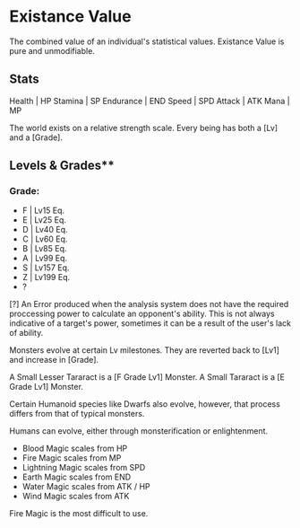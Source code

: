 # Existance Value
The combined value of an individual's statistical values. Existance Value is pure and unmodifiable.


## Stats
Health        | HP
Stamina       | SP
Endurance     | END
Speed         | SPD
Attack        | ATK
Mana          | MP


The world exists on a relative strength scale. Every being has both a [Lv] and a [Grade].

## Levels & Grades**
### Grade:
- F           | Lv15 Eq.
- E           | Lv25 Eq.
- D           | Lv40 Eq.
- C           | Lv60 Eq.
- B           | Lv85 Eq.
- A           | Lv99 Eq.
- S           | Lv157 Eq.
- Z           | Lv199 Eq.
- ?

[?] An Error produced when the analysis system does not have the required proccessing power to calculate an opponent's ability.
This is not always indicative of a target's power, sometimes it can be a result of the user's lack of ability.

Monsters evolve at certain Lv milestones. They are reverted back to [Lv1] and increase in [Grade].

A Small Lesser Tararact is a [F Grade Lv1] Monster.
A Small Tararact is a [E Grade Lv1] Monster.

Certain Humanoid species like Dwarfs also evolve, however, that process differs from that of typical monsters.

Humans can evolve, either through monsterification or enlightenment.

* Blood Magic scales from HP
* Fire Magic scales from MP
* Lightning Magic scales from SPD
* Earth Magic scales from END
* Water Magic scales from ATK / HP
* Wind Magic scales from ATK

Fire Magic is the most difficult to use.
